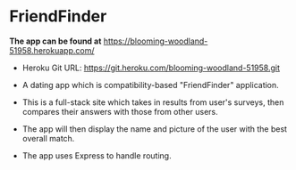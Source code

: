 # FriendFinder

**The app can be found at** https://blooming-woodland-51958.herokuapp.com/

* Heroku Git URL: https://git.heroku.com/blooming-woodland-51958.git

* A dating app which is compatibility-based "FriendFinder" application. 
* This is a full-stack site which takes in results from user's surveys, then compares their answers with those from     other users. 
* The app will then display the name and picture of the user with the best overall match.
* The app uses Express to handle routing.


